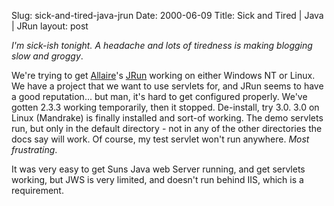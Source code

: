 Slug: sick-and-tired-java-jrun
Date: 2000-06-09
Title: Sick and Tired | Java | JRun
layout: post

<i>I&#39;m sick-ish tonight. A headache and lots of tiredness is making blogging slow and groggy</i>.

We&#39;re trying to get <a href="http://www.allaire.com">Allaire</a>&#39;s <a href="http://www.allaire.com/products/jrun/">JRun</a> working on either Windows NT or Linux. We have a project that we want to use servlets for, and JRun seems to have a good reputation... but man, it&#39;s hard to get configured properly. We&#39;ve gotten 2.3.3 working temporarily, then it stopped. De-install, try 3.0. 3.0 on Linux (Mandrake) is finally installed and sort-of working. The demo servlets run, but only in the default directory - not in any of the other directories the docs say will work. Of course, my test servlet won&#39;t run anywhere. <i>Most frustrating</i>.

It was very easy to get Suns Java web Server running, and get servlets working, but JWS is very limited, and doesn&#39;t run behind IIS, which is a requirement.
